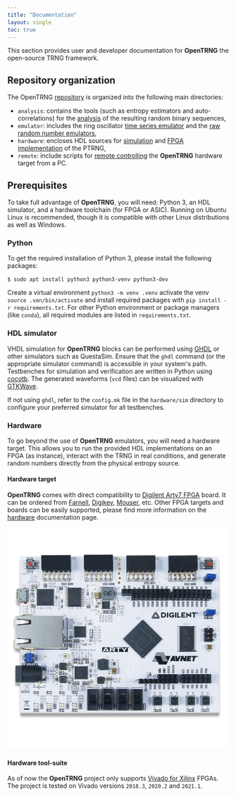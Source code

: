 ```yaml
---
title: "Documentation"
layout: single
toc: true
---
```


This section provides user and developer documentation for **OpenTRNG** the open-source TRNG framework.

## Repository organization

The OpenTRNG [repository](https://github.com/opentrng/ptrng) is organized into the following main directories:

* `analysis`: contains the tools (such as entropy estimators and auto-correlations) for the [analysis](analysis#analyze-and-evaluate-outputs) of the resulting random binary sequences,
* `emulator`: includes the ring oscillator [time series emulator](emulator#emulate-noisy-ring-oscillators) and the [raw random number emulators](emulator#emulate-raw-random-numbers),
* `hardware`: encloses HDL sources for [simulation](hardware#simulate-hdl-sources) and [FPGA implementation](hardware#compile-for-fpga) of the PTRNG,
* `remote`: include scripts for [remote controlling](remote) the **OpenTRNG** hardware target from a PC.

## Prerequisites

To take full advantage of **OpenTRNG**, you will need: Python 3, an HDL simulator, and a hardware toolchain (for FPGA or ASIC). Running on Ubuntu Linux is recommended, though it is compatible with other Linux distributions as well as Windows.

### Python

To get the required installation of Python 3, please install the following packages:

```
$ sudo apt install python3 python3-venv python3-dev
```

Create a virtual environment `python3 -m venv .venv` activate the venv `source .ven/bin/activate` and install required packages with `pip install -r requirements.txt`. For other Python environment or package managers (like `conda`), all required modules are listed in `requirements.txt`.

### HDL simulator

VHDL simulation for **OpenTRNG** blocks can be performed using [GHDL](https://github.com/ghdl/ghdl) or other simulators such as QuestaSim. Ensure that the `ghdl` command (or the appropriate simulator command) is accessible in your system's path. Testbenches for simulation and verification are written in Python using [cocotb](https://www.cocotb.org). The generated waveforms (`vcd` files) can be visualized with [GTKWave](https://sourceforge.net/projects/gtkwave).

If not using `ghdl`, refer to the `config.mk` file in the `hardware/sim` directory to configure your preferred simulator for all testbenches.

### Hardware

To go beyond the use of **OpenTRNG** emulators, you will need a hardware target. This allows you to run the provided HDL implementations on an FPGA (as instance), interact with the TRNG in real conditions, and generate random numbers directly from the physical entropy source.

#### Hardware target

**OpenTRNG** comes with direct compatibility to [Digilent Arty7 FPGA](https://digilent.com/reference/programmable-logic/arty-a7/start) board. It can be ordered from [Farnell](https://farnell.com), [Digikey](https://www.digikey.com), [Mouser](https://www.mouser.fr), etc. Other FPGA targets and boards can be easily supported, please find more information on the [hardware](hardware#fpga-targets) documentation page.

![image-center](/assets/images/arty7.png)

#### Hardware tool-suite

As of now the **OpenTRNG** project only supports [Vivado for Xilinx](https://www.xilinx.com) FPGAs. The project is tested on Vivado versions `2018.3`, `2020.2` and `2021.1`.
